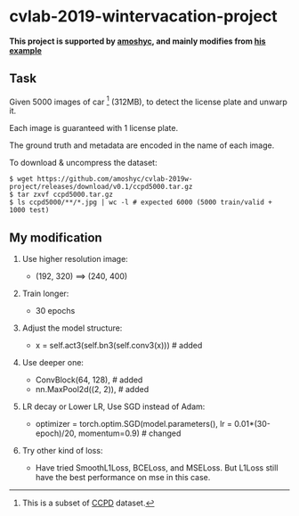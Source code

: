# cvlab-2019-wintervacation-project

**This project is supported by [amoshyc](https://github.com/amoshyc), and mainly modifies from [his example](https://github.com/amoshyc/cvlab-2019w-project)**

## Task

Given 5000 images of car [^1] (312MB), to detect the license plate and unwarp it.

Each image is guaranteed with 1 license plate.

The ground truth and metadata are encoded in the name of each image.

To download & uncompress the dataset:

~~~
$ wget https://github.com/amoshyc/cvlab-2019w-project/releases/download/v0.1/ccpd5000.tar.gz
$ tar zxvf ccpd5000.tar.gz
$ ls ccpd5000/**/*.jpg | wc -l # expected 6000 (5000 train/valid + 1000 test)
~~~

[^1]: This is a subset of [CCPD](https://github.com/detectRecog/CCPD) dataset.

## My modification

1. Use higher resolution image:
    * (192, 320) ==> (240, 400)

2. Train longer: 
    * 30 epochs

3. Adjust the model structure:
    * x = self.act3(self.bn3(self.conv3(x))) # added

4. Use deeper one:
    * ConvBlock(64, 128), # added
    * nn.MaxPool2d((2, 2)), # added

5. LR decay or Lower LR, Use SGD instead of Adam:
    * optimizer = torch.optim.SGD(model.parameters(), lr = 0.01*(30-epoch)/20, momentum=0.9) # changed

6. Try other kind of loss:
    * Have tried SmoothL1Loss, BCELoss, and MSELoss. But L1Loss still have the best performance on mse in this case.
